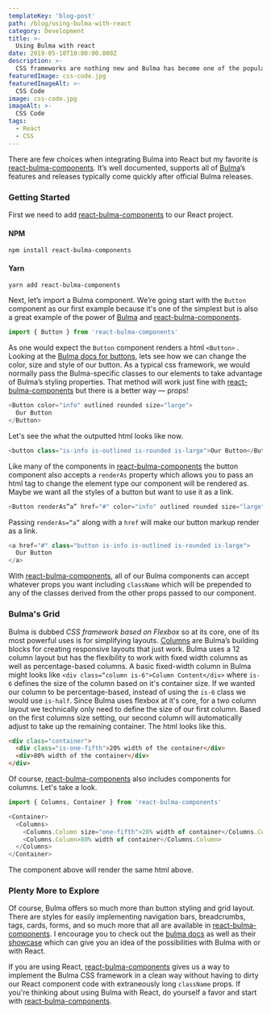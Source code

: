 ```yaml
---
templateKey: 'blog-post'
path: /blog/using-bulma-with-react
category: Development
title: >-
  Using Bulma with react
date: 2019-05-10T10:00:00.000Z
description: >-
  CSS frameworks are nothing new and Bulma has become one of the popular choices for rapid frontend prototyping and development.
featuredImage: css-code.jpg
featuredImageAlt: >-
  CSS Code
image: css-code.jpg
imageAlt: >-
  CSS Code
tags:
  - React
  - CSS
---
```


There are few choices when integrating Bulma into React but my favorite is [react-bulma-components](https://github.com/couds/react-bulma-components). It’s well documented, supports all of [Bulma](https://bulma.io/)’s features and releases typically come quickly after official Bulma releases.

### Getting Started

First we need to add [react-bulma-components](https://github.com/couds/react-bulma-components) to our React project.

#### NPM

`npm install react-bulma-components`

#### Yarn

`yarn add react-bulma-components`

Next, let’s import a Bulma component. We’re going start with the `Button` component as our first example because it's one of the simplest but is also a great example of the power of [Bulma](https://bulma.io/) and [react-bulma-components](https://github.com/couds/react-bulma-components).

```javascript
import { Button } from 'react-bulma-components'
```

As one would expect the `Button` component renders a html `<Button>` . Looking at the [Bulma docs for buttons](https://bulma.io/documentation/elements/button/), lets see how we can change the color, size and style of our button. As a typical css framework, we would normally pass the Bulma-specific classes to our elements to take advantage of Bulma’s styling properties. That method will work just fine with [react-bulma-components](https://github.com/couds/react-bulma-components) but there is a better way &mdash; props!

```javascript
<Button color="info" outlined rounded size="large">
  Our Button
</Button>
```

Let's see the what the outputted html looks like now.

```javascript
<button class="is-info is-outlined is-rounded is-large">Our Button</Button>
```

Like many of the components in [react-bulma-components](https://github.com/couds/react-bulma-components) the button component also accepts a `renderAs` property which allows you to pass an html tag to change the element type our component will be rendered as. Maybe we want all the styles of a button but want to use it as a link.

```javascript
<Button renderAs”a” href="#" color="info" outlined rounded size="large">Our Button</Button>
```

Passing `renderAs=“a”` along with a `href` will make our button markup render as a link.

```javascript
<a href="#" class="button is-info is-outlined is-rounded is-large">
  Our Button
</a>
```

With [react-bulma-components](https://github.com/couds/react-bulma-components), all of our Bulma components can accept whatever props you want including `className` which will be prepended to any of the classes derived from the other props passed to our component.

### Bulma's Grid

Bulma is dubbed _CSS framework based on Flexbox_ so at its core, one of its most powerful uses is for simplifying layouts. [Columns](https://bulma.io/documentation/columns/) are Bulma’s building blocks for creating responsive layouts that just work. Bulma uses a 12 column layout but has the flexibility to work with fixed width columns as well as percentage-based columns. A basic fixed-width column in Bulma might looks like `<div class=“column is-6">Column Content</div>` where `is-6` defines the size of the column based on it's container size. If we wanted our column to be percentage-based, instead of using the `is-6` class we would use `is-half`. Since Bulma uses flexbox at it's core, for a two column layout we technically only need to define the size of our first column. Based on the first columns size setting, our second column will automatically adjust to take up the remaining container. The html looks like this.

```html
<div class="container">
  <div class="is-one-fifth">20% width of the container</div>
  <div>80% width of the container</div>
</div>
```

Of course, [react-bulma-components](https://github.com/couds/react-bulma-components) also includes components for columns. Let's take a look.

```javascript
import { Columns, Container } from 'react-bulma-components'
```

```javascript
<Container>
  <Columns>
    <Columns.Column size="one-fifth">20% width of container</Columns.Column>
    <Columns.Column>80% width of container</Columns.Column>
  </Columns>
</Container>
```

The component above will render the same html above.

### Plenty More to Explore

Of course, Bulma offers so much more than button styling and grid layout. There are styles for easily implementing navigation bars, breadcrumbs, tags, cards, forms, and so much more that all are available in [react-bulma-components](https://github.com/couds/react-bulma-components). I encourage you to check out the [bulma docs](https://bulma.io/documentation/) as well as their [showcase](https://bulma.io/expo/) which can give you an idea of the possibilities with Bulma with or with React.

If you are using React, [react-bulma-components](https://github.com/couds/react-bulma-components) gives us a way to implement the Bulma CSS framework in a clean way without having to dirty our React component code with extraneously long `className` props. If you're thinking about using Bulma with React, do yourself a favor and start with [react-bulma-components](https://github.com/couds/react-bulma-components).
